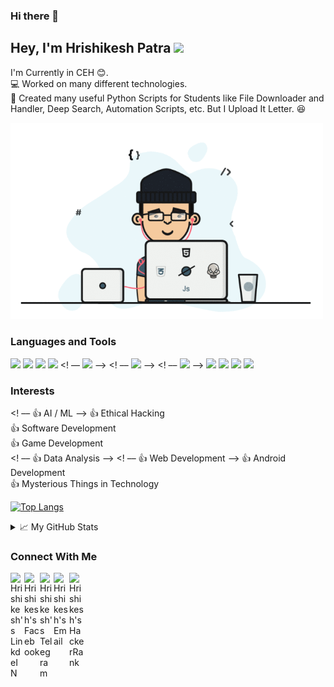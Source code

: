 ### Hi there 👋

<!--
**Hrishikesh7665/Hrishikesh7665** is a ✨ _special_ ✨ repository because its `README.md` (this file) appears on your GitHub profile.

Here are some ideas to get you started:

- 🔭 I’m currently working on ...
- 🌱 I’m currently learning ...
- 👯 I’m looking to collaborate on ...
- 🤔 I’m looking for help with ...
- 💬 Ask me about ...
- 📫 How to reach me: ...
- 😄 Pronouns: ...
- ⚡ Fun fact: ...
-->


## Hey, I'm Hrishikesh Patra <img src="https://media.giphy.com/media/hvRJCLFzcasrR4ia7z/giphy.gif" width="25px">

I'm Currently in CEH 😊.    
💻 Worked on many different technologies.    
📜 Created many useful Python Scripts for Students like File Downloader and Handler, Deep Search, Automation Scripts, etc. But I Upload It Letter. 😆    

<img alt="GIF" src="https://github.com/Hrishikesh7665/Hrishikesh7665/blob/main/Code.gif" width="500"/>

### Languages and Tools

<code><img height="30" src="https://img.icons8.com/color/48/000000/python.png"/></code>
<code><img height="30" src="https://img.icons8.com/color/48/000000/c-programming.png"/></code>
<code><img height="30" src="https://img.icons8.com/color/48/000000/java-coffee-cup-logo.png"/></code>
<code><img height="30" src="https://img.icons8.com/color/48/000000/kotlin.png"/></code>
<! –– <code><img height="30" src="https://img.icons8.com/color/48/000000/html-5.png"/></code> ––>
<! –– <code><img height="30" src="https://img.icons8.com/color/48/000000/css3.png"/></code> ––>
<! –– <code><img height="30" src="https://img.icons8.com/color/48/000000/javascript.png"/></code> ––>
<code><img height="30" src="https://img.icons8.com/color/48/000000/oracle-logo.png"/></code>
<code><img height="30" src="https://img.icons8.com/fluent/48/000000/github.png"/></code>
<code><img height="30" src="https://2.bp.blogspot.com/-tzm1twY_ENM/XlCRuI0ZkRI/AAAAAAAAOso/BmNOUANXWxwc5vwslNw3WpjrDlgs9PuwQCLcBGAsYHQ/s1600/pasted%2Bimage%2B0.png"/></code>
<code><img height="30" src="https://img.icons8.com/color/48/000000/visual-studio-code-2019.png"/></code>


### Interests
<! ––  👍 AI / ML  ––>
👍 Ethical Hacking     
👍 Software Development  
👍 Game Development  
<! –– 👍 Data Analysis   ––>
<! –– 👍 Web Development  ––>
👍 Android Development  
👍 Mysterious Things in Technology


 [![Top Langs](https://github-readme-stats.vercel.app/api/top-langs/?username=Hrishikesh7665&theme=merko)](https://github.com/Hrishikesh7665)


<details>
<summary>📈 My GitHub Stats</summary>

<p align="center"> <img src="https://github-readme-stats.vercel.app/api?username=Hrishikesh7665&show_icons=true&theme=gotham" alt="Hrishikesh7665" />

</details>

### Connect With Me
<a href="https://www.linkedin.com/in/hrishikesh-patra-1aa9341b3/">
  <img align="left" alt="Hrishikesh's LinkdeIN" width="22px" src="https://cdn.jsdelivr.net/npm/simple-icons@v3/icons/linkedin.svg" />
</a>
<a href="https://www.facebook.com/Isjtijlfti.patra">
  <img align="left" alt="Hrishikesh's Facebook" width="25px" src="https://img.icons8.com/android/24/000000/facebook-new.png" />
</a>
<a href="https://t.me/rishi_kesh/">
  <img align="left" alt="Hrishikesh's Telegram" width="22px" src="https://cdn.jsdelivr.net/npm/simple-icons@v3/icons/telegram.svg" />
</a>
<a href="hrishikesh.pgh.patra@gmail.com">
  <img align="left" alt="Hrishikesh's Email" width="25px" src="https://img.icons8.com/windows/48/000000/gmail.png" />
</a>
<a href="https://www.hackerrank.com/Hrishikesh7665">
  <img align="left" alt="Hrishikesh's HackerRank" width="25px" src="https://img.icons8.com/windows/32/000000/hackerrank.png" />
</a>
